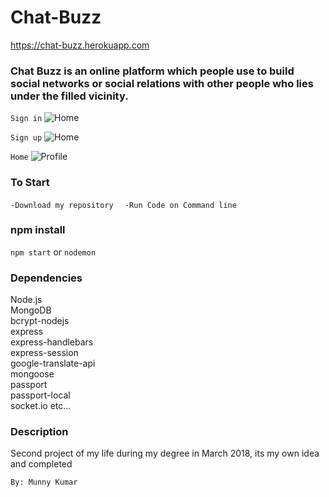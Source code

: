 # Chat-Buzz

https://chat-buzz.herokuapp.com

### Chat Buzz is an online platform which people use to build social networks or social relations with other people who lies under the filled vicinity.
``` Sign in ```
![Home](https://github.com/storyofcoder/chat-buzz/blob/master/login.jpg)

``` Sign up ```
![Home](https://github.com/storyofcoder/chat-buzz/blob/master/signup.jpg)

``` Home ```
![Profile](https://github.com/storyofcoder/chat-buzz/blob/master/home.jpg)

### To Start 
``` -Download my repository   ```
``` -Run Code on Command line ``` 

### npm install 
``` npm start ``` or ``` nodemon ``` </br>

### Dependencies 
Node.js </br> MongoDB</br> bcrypt-nodejs </br> express </br> express-handlebars </br> express-session </br> google-translate-api </br> 
mongoose  </br> passport </br> passport-local </br> socket.io etc...

### Description 
Second project of my life during my degree in March 2018, its my own idea and completed 

``` By: Munny Kumar ```

